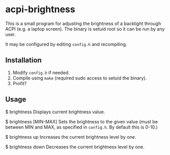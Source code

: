 acpi-brightness
===============

This is a small program for adjusting the brightness of a backlight through
ACPI (e.g. a laptop screen). The binary is setuid root so it can be run by any
user.

It may be configured by editing `config.h` and recompiling.

Installation
------------

1. Modify `config.h` if needed.
2. Compile using `make` (required sudo access to setuid the binary).
3. Profit?

Usage
-----

$ brightness
    Displays current brightness value.

$ brightness [MIN-MAX]
    Sets the brightness to the given value (must be between MIN and MAX, as
    specified in `config.h`. By default this is 0-10.)

$ brightness up
    Increases the current brightness level by one.

$ brightness down
    Decreases the current brightness level by one.

